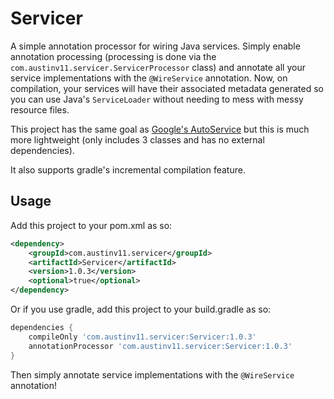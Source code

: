 # Servicer
A simple annotation processor for wiring Java services. Simply enable annotation processing 
(processing is done via the `com.austinv11.servicer.ServicerProcessor` class) and annotate all your service implementations with the
`@WireService` annotation. Now, on compilation, your services will have their associated metadata generated so you can use Java's
`ServiceLoader` without needing to mess with messy resource files. 

This project has the same goal as [Google's AutoService](https://github.com/google/auto/tree/master/service) but this is much more 
lightweight (only includes 3 classes and has no external dependencies).

It also supports gradle's incremental compilation feature.

## Usage
Add this project to your pom.xml as so:
```xml
<dependency>
    <groupId>com.austinv11.servicer</groupId>
    <artifactId>Servicer</artifactId>
    <version>1.0.3</version>
    <optional>true</optional>
</dependency>
```

Or if you use gradle, add this project to your build.gradle as so:
```groovy
dependencies {
    compileOnly 'com.austinv11.servicer:Servicer:1.0.3'
    annotationProcessor 'com.austinv11.servicer:Servicer:1.0.3'
}
```

Then simply annotate service implementations with the `@WireService` annotation!
